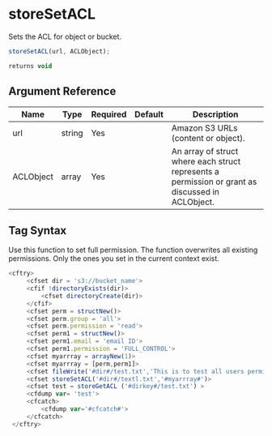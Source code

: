 # storeSetACL

 Sets the ACL for object or bucket.

```javascript
storeSetACL(url, ACLObject);
```

```javascript
returns void
```

## Argument Reference

| Name | Type | Required | Default | Description |
| --- | --- | --- | --- | --- |
| url | string | Yes |  | Amazon S3 URLs (content or object). |
| ACLObject | array | Yes |  | An array of struct where each struct represents a permission or grant as discussed in ACLObject. |

## Tag Syntax

Use this function to set full permission. The function overwrites all existing permissions. Only the ones you set in the current context exist.

```javascript
<cftry> 
     <cfset dir = 's3://bucket_name'> 
     <cfif !directoryExists(dir)> 
         <cfset directoryCreate(dir)>     
     </cfif>     
     <cfset perm = structNew()> 
     <cfset perm.group = 'all'> 
     <cfset perm.permission = 'read'> 
     <cfset perm1 = structNew()> 
     <cfset perm1.email = 'email ID'> 
     <cfset perm1.permission = 'FULL_CONTROL'> 
     <cfset myarrray = arrayNew(1)> 
     <cfset myarrray = [perm,perm1]> 
     <cfset fileWrite('#dir#/test.txt','This is to test all users permission')> 
     <cfset storeSetACL('#dir#/textl.txt','#myarrray#')> 
     <cfset test = storeGetACL ('#dirkey#/test.txt') > 
     <cfdump var= 'test'> 
     <cfcatch> 
         <cfdump var='#cfcatch#'> 
     </cfcatch> 
 </cftry>
```
